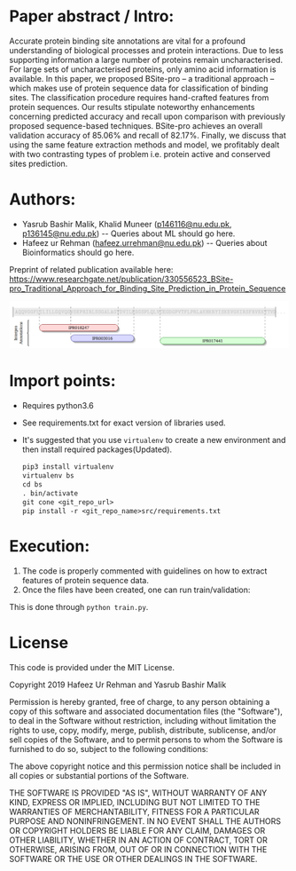 # Paper abstract / Intro:

Accurate protein binding site annotations are vital for a profound understanding of biological processes and
protein interactions. Due to less supporting information a large number of proteins remain uncharacterised.
For large sets of uncharacterised proteins, only amino acid information is available. In this paper, we proposed
BSite-pro – a traditional approach – which makes use of protein sequence data for classification of binding
sites. The classification procedure requires hand-crafted features from protein sequences. Our results stipulate noteworthy enhancements concerning predicted accuracy and recall upon comparison with previously
proposed sequence-based techniques. BSite-pro achieves an overall validation accuracy of 85.06% and recall
of 82.17%. Finally, we discuss that using the same feature extraction methods and model, we profitably dealt
with two contrasting types of problem i.e. protein active and conserved sites prediction.


# Authors:

* Yasrub Bashir Malik, Khalid Muneer (p146116@nu.edu.pk, p136145@nu.edu.pk) -- Queries about ML should go here.
* Hafeez ur Rehman (hafeez.urrehman@nu.edu.pk) -- Queries about Bioinformatics should go here.

Preprint of related publication available here: https://www.researchgate.net/publication/330556523_BSite-pro_Traditional_Approach_for_Binding_Site_Prediction_in_Protein_Sequence

![Paper Image 1](https://github.com/illusionic/BSite-pro/blob/master/src/interpro-annotations.PNG)

# Import points:
- Requires python3.6
- See requirements.txt for exact version of libraries used.
- It's suggested that you use `virtualenv` to create a new environment and then install required packages(Updated).

    ```
    pip3 install virtualenv
    virtualenv bs
    cd bs
    . bin/activate
    git cone <git_repo_url>
    pip install -r <git_repo_name>src/requirements.txt
    ``` 
    
# Execution:
1) The code is properly commented with guidelines on how to extract features of protein sequence data. 
2) Once the files have been created, one can run train/validation:

This is done through `python train.py`.

# License

This code is provided under the MIT License.

Copyright 2019 Hafeez Ur Rehman and Yasrub Bashir Malik

Permission is hereby granted, free of charge, to any person obtaining a copy of this software and associated documentation files (the "Software"), to deal in the Software without restriction, including without limitation the rights to use, copy, modify, merge, publish, distribute, sublicense, and/or sell copies of the Software, and to permit persons to whom the Software is furnished to do so, subject to the following conditions:

The above copyright notice and this permission notice shall be included in all copies or substantial portions of the Software.

THE SOFTWARE IS PROVIDED "AS IS", WITHOUT WARRANTY OF ANY KIND, EXPRESS OR IMPLIED, INCLUDING BUT NOT LIMITED TO THE WARRANTIES OF MERCHANTABILITY, FITNESS FOR A PARTICULAR PURPOSE AND NONINFRINGEMENT. IN NO EVENT SHALL THE AUTHORS OR COPYRIGHT HOLDERS BE LIABLE FOR ANY CLAIM, DAMAGES OR OTHER LIABILITY, WHETHER IN AN ACTION OF CONTRACT, TORT OR OTHERWISE, ARISING FROM, OUT OF OR IN CONNECTION WITH THE SOFTWARE OR THE USE OR OTHER DEALINGS IN THE SOFTWARE.

